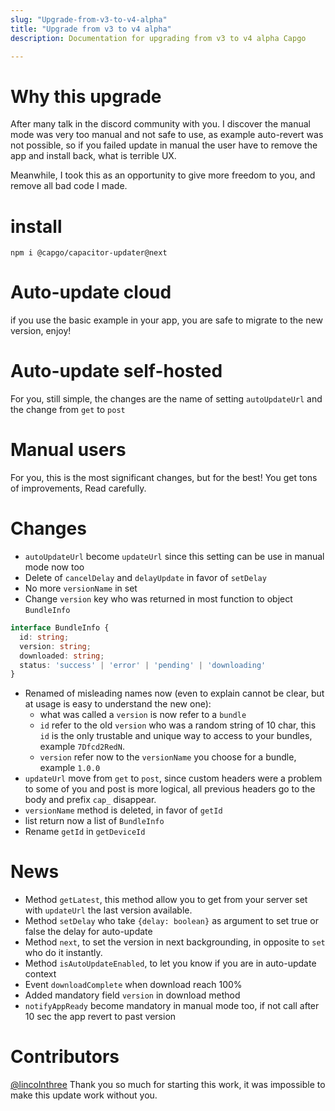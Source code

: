 ```yaml
---
slug: "Upgrade-from-v3-to-v4-alpha"
title: "Upgrade from v3 to v4 alpha"
description: Documentation for upgrading from v3 to v4 alpha Capgo

---
```

# Why this upgrade

After many talk in the discord community with you.
I discover the manual mode was very too manual and not safe to use, as example auto-revert was not possible, so if you failed update in manual the user have to remove the app and install back, what is terrible UX.

Meanwhile, I took this as an opportunity to give more freedom to you, and remove all bad code I made. 

# install

`npm i @capgo/capacitor-updater@next`

# Auto-update cloud

if you use the basic example in your app, you are safe to migrate to the new version, enjoy!

# Auto-update self-hosted

For you, still simple, the changes are the name of setting `autoUpdateUrl` and the change from `get` to `post`

# Manual users

For you, this is the most significant changes, but for the best! You get tons of improvements, Read carefully.

# Changes 

- `autoUpdateUrl` become `updateUrl` since this setting can be use in manual mode now too
- Delete of `cancelDelay` and `delayUpdate` in favor of `setDelay`
- No more `versionName` in set
- Change `version` key who was returned in most function to object `BundleInfo` 
```ts
interface BundleInfo {
  id: string;
  version: string;
  downloaded: string;
  status: 'success' | 'error' | 'pending' | 'downloading'
}
```
- Renamed of misleading names now (even to explain cannot be clear, but at usage is easy to understand the new one):
  - what was called a `version` is now refer to a `bundle`
  - `id` refer to the old `version` who was a random string of 10 char, this `id` is the only trustable and unique way to access to your bundles, example `7Dfcd2RedN`.
  - `version` refer now to the `versionName` you choose for a bundle, example `1.0.0`
- `updateUrl` move from `get` to `post`, since custom headers were a problem to some of you and post is more logical, all previous headers go to the body and prefix `cap_` disappear.
- `versionName` method is deleted, in favor of `getId`
- list return now a list of `BundleInfo`
- Rename `getId` in `getDeviceId`

# News

- Method `getLatest`, this method allow you to get from your server set with `updateUrl` the last version available.
- Method `setDelay` who take `{delay: boolean}` as argument to set true or false the delay for auto-update
- Method `next`, to set the version in next backgrounding, in opposite to `set` who do it instantly.
- Method `isAutoUpdateEnabled`, to let you know if you are in auto-update context
- Event `downloadComplete` when download reach 100%
- Added mandatory field `version` in download method
- `notifyAppReady` become mandatory in manual mode too, if not call after 10 sec the app revert to past version


# Contributors
[@lincolnthree](https://github.com/lincolnthree) Thank you so much for starting this work, it was impossible to make this update work without you.

